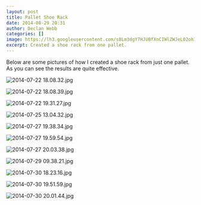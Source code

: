```yaml
---
layout: post
title: Pallet Shoe Rack
date: 2014-08-29 20:31
author: Declan Webb
categories: []
image: https://lh3.googleusercontent.com/s8Lm3dgY7HJUBfXnCIWlZWJeL02oh1ZPqgrXlS7FUN4OtBHpksPkzo23qp0sQRm4Dv76S0sQXzQ-lUgGmOGxRQW8Orheo3oj-qooRgncd5OO0hcIgk_Dq9lH6tBum9S1ChniiZzYFJDa59XQwZCNxEhR3IT85csHh326nCLv3dMpJ1uMZsjER9whWfyE9l8ZLgzC0QRRTk2CcyzbzBOpNQQRdHYzTfLuUK1RDmhQgDRdJv1XvLtcX29CjdcFDC9aRkn880kyK-SdPVbroVlfSOvjX8xq_K3OnDXEDWbWeU4Q9ocEFBWONMFhSh3tpEJcmfGrdoxCwc_8T44o6kl-eoqQfhzZv5LUUB-C7nyt2lyodpjFH-DQruEWgFb5aBiJ5cllge75kinZlICALlbP8aMoN9UglzN95cNztVDe1Ua_05Fg-XGvIjtQbXxAC1dGsD1qjzOjI1kTTSALI46LC6y4pIKucS58LF91gbp4rh8oACxcU_cRPPdSICGfZj3oD5zq5wsq4MyFSKMsZm9n4eQD8xpK-6_Ha9OejvqioaGGpFRwjaiPewWZNPrcyPwsO_u9KZIu9NgS46DTJVHoEs0NbW0NNWKI6_QrOd2OupkLlxBxEdm7JA=s1000
excerpt: Created a shoe rack from one pallet.
---
```

Below are some pictures of how I created a shoe rack from just one pallet. As you can see the results are quite effective.

![2014-07-22 18.08.32.jpg](https://lh3.googleusercontent.com/VnJsvjYHFgh8eN6UIXx00GTRNbuc5m_k5zLuQd8Wj9XrZzuf9FEiwXL8rxr4fb2YFAofY27_CxihIIMFWMUzSGsIUAhvYBSWPl_UfPtI4r1Kq7BQ6PTGGJ76h4XqRCldI4Quh1DqP610wTHs3Z6GDpUwKNULWs6h424jTx3upa3aDJeblJpcd6-cwsOdVChHMijhqmgBvftUg4zcBg_E6AxPRvs0oGVkcJxAm_wQVOaCusmsi-L7gKlvJ_rHu9uDzLvAtNBc90bEPazhKYf7zqB6OK5vBK98HjwQ8uBHFyoaC1nwlaJtzEfaR4Jtb2nZoq-NSAOtRRW8zLhkCf8eEGslb89EeO8ADWo4S92hL7WDVitcfedbywA9AolGQ9tgGveUuLrYzcP5wUB-BhoW6uh-kVSwTUza_qrGEzFQm_AVntYQQ0By3NG0uK4RG3McuBt8Borpr9QvQrrGCpiRf4XZzmgVDMnmod3wKhyErAxGZtcmP7T8-R5y8ykYYMa_pyy6gjYF-i4cELM0aSg5GqwIsFTWKp1L5yjkaJryfr1xRGYRU9M7_HM5mYfSSgy93M-U_Ajxljnx6cokuQtQCDkNkSUYbocAAR3k7A5DePMYHo6GdMXiFg=s1000)

![2014-07-22 18.08.39.jpg](https://lh3.googleusercontent.com/29z68tgEIe8RNaTI6QlrgLxewlu_vDei-mV5Bi9yPO4LT2pALbFvyXpL7AmOEJ3NfbAmpXziqZbmsp9XCTRT0J1utzNWYk6W8Xcfs1uZiwy6ELBTZlXveMyOU-fFBBrWHwXSfGMeF1oAeXe0HHvQtwnkXKACxfMPJRligtbiEg3zFxmk3fp4M1k-k7TQl71e_iNiEYLyns_7IzDTvzXWbXRADDXyedb3lezoKdgHKYV6IRWiWXti4J88e4xYNJk-LzalVGn9VOhofs-q9LQ3p0-qyoNDfYnLrkAIVd_yubeaC2B_Bd9tsQIeeDis6pVoF-ZDhkmBFL3cW7SaMKpiNF2BKtsHDHT3EANAK7g676QkIAMIURTkiHQYsbV1ollh2ebnJTbiNrXnUPcOABZkqs9_6NmNQw_-vhK9r0-ZzSyQb4JyA7Dx-UBwSKZ1TpeIc9w1Hvt2-0rLt9472I-qlnW6gWCw9ltLM5BHRzuQNYXpK4tb5OnwqYGMkh74L-d7cYqz3prI0VxNP0TlZdOpH50OorU33565wrH5k7HMkZuuQRUgVZdKzdlC7GzDxI4AslrAwzEbhuKvKTDxRhn_O5svUU8ErUFBlQr9kG6-U5Wyg6zojb-yGQ=w509-h383-no)

![2014-07-22 19.31.27.jpg](https://lh3.googleusercontent.com/wiEQ9q2svyi5A64_SbZO2HA1NvL3zKFSFLEH4y4Phs6qjmb8YxpQcgxU2lKBKFQnh7-BMRmUX9K4auGXR0-CviVQFWUYDpAwTr08FAz-CKIfgxfVrLNpfClOZlvzao-o86ralGRFp5bYRW-ViHoQNrng0GmXVe5V5WCQ_O_EZqqtHjRB_xXGYkfd5-Id5W8QLFvXFhxNZ9oeCuifgYnhX8jYAXNoxyVNPrUfAiZQj4TELVVcbBLNGP_DriKKg4cvLjeRlJBaTJhaJrtzoinUDiVnG0IFFALKLlz8w6xjJ_BJCd6c_mVRFuddXjNA_rXVxku7ceKeEYBldh189m7BEhEhJBSYoMHFsCEN7257qki74WMZNKDzoaA946y_-MYOWToel0sSXnMzltMRUJxSnFLtNfAATjV9Ns6uCQhFbMHVQoCr32Oonao75biSt2bXSrv4rDF2eeLX-hQs6IwE6xuqbfgyiNsHqlajd_rypRpYRwelmIdjME6nmnTnpF07RMT6XyJxP9wJk-UI86U7KikIDNt9eHelQRMr-7x0DCJL9aVKzEgy1Cx_r3fUEhDVTndbeZfF5T5gyHrs78E7ZXxJM5mBoPAj0k-di30b874r9jGMsVEktg=s1000)

![2014-07-25 13.04.32.jpg](https://lh3.googleusercontent.com/rFWlmAYHdzgO8qISNorcjMuDdCbwB0VdAxZ_edmzbLvolL7Rj7kZQuBvJ8d58lTtma5yFDDp9CHRQaTRZ7rHZb7BjWXzk_LIvKu9ulvJFsCLDUnIovdOnehkzX-YWiOCd7UGamoIIiquHXT4qZ41vGsifGTtgKV8dYorCj4QSgQdUMj6EFrWwmQsN_Br98AfhGN2IQPqSay1nu5yWzzSKOThaSfr4jTPbKoepEqSh6GVEqeijFKIV-yy1deLdPpQXvsh-F8yZci6vvaY6T0onaXnP9OmFhCqf_ShhaU_Fdj9GVW7DfzE1EvjKloUbxQ91tY5f5tNP5TXIzdHt60C-48_MnF4RKYDDMr1PN-ErojRCXscZelaCSmaMIujuD_--zz4JQ-nUoKVXQiDgl9HpbBSOi1uKz9Bn6VuYqWiAoQgPlLrCkCT6uBLOKfwYb7A6MIknuNWredvtKSZN-evdhoUYTda-GoHF073jhEALUTXnu5_HyfyxGmPgRwhgEuatJj49Fj2AH0btHiDRxKLuBJQY1_eaP0he89oI2_OJwj6vcW92e1ntjNPXoMTauqUIoEzks3WO0URh1ZZODl-nTOPRsoLF89fhnDaG3n0u2zKkJwJSNn8Eg=s1000)

![2014-07-27 19.38.34.jpg](https://lh3.googleusercontent.com/Abx4i0MNGDoZS-N_ElRMts8obrhv7VxhxyOLgPjA70enfEZpTqb1CRoVXp3kG6HCO_AUbxQBvZCigTvf64NBuOkL9arLMdFvW0fGLpmnJoQcPM2ydG0bbz8VcD6lLdBm6SSHiBHeVtDW1rXds8Ui89izYCep5v3e1o_Egdh-lhqs9LLnt_h7M-5XXPFsdXI7XyUg34TwIbcojUvd_zHaRmHcCq8lI3dXlf2zUGdG17Jkzx-bFqDmiO3x-aqvtDCx6wYP3fBgxr41yzxWrTuSUQFZykzbft5z3JYuVOq68qi9Inb4k_D2QzVh0OO4-QN1x33U1LIeqXKxb75rpJuKwF9oPlCZYtL-EMJRhSmln7yXcTgX9GHDqfHh8dP31KQRNwq61ratzpdZt_OxaqQ4O_FUSGwJuP2a5Ps82HrBjW2t2Yu4YrguG1jS1HVPqNYtqVN5-SNhTpBjJghYg2JYYMIqIl87sORXz4lb28pa9BHY5oO3GuMdMQ1jiW9qXX3hBVh723gVBNuxjKC21M57IV6pIsFLZemMovFNBglS4oXuo6kVCcbQEjX_lgM-VCumpOiezA2yR8wUJnreEUZjpLliwHdeoL6DwKL3UUsgc76gF_6KRv9S-w=s1000)

![2014-07-27 19.59.54.jpg](https://lh3.googleusercontent.com/g5w2J4_DydSPBKN74WL67OdkCqFvi2E8sigpijDIfFP9pEk3nIocwWUBpI1LYO0Heoh1ig9ekDARSSbFf7dzfItv2H6SAOQxfftLrrbmoJ8NH0MDMz8aATR-6h7maINpCjkFg0ce8TtVyeIDWQgSDzkvwo75JNyybRwzHvwnT0aLVTIrgrEl9k5zyg9MibX_gRZLA2PsqoMxnjuPfVNPFvmKJ_W6t-YHymSqeuT2yWr-6Vlqzr7oVRFuaNE5WKYAuzFs6FBdjx3g6pwjmsBvzYa-Ve1ztNYzG1p_AC0mgzYwyoizCsBvdlZJK17YU0aezjXR221ZidkfipO7h3GEkXcrkB2XAzVjd-lboJtMJMCfBYmVlA-1vD0ZVdWUTq8_bvREhm33wgxOIhXUT5ilBLGNSoFQ8yh-fsJn9yFUDjhCFqk0Zzqb9QSTG1hi1JUvn5bgEkHytXIBXzMUAf6EPP7VgXMvt6-CGY9uLYc3gl-9xHBT-R0jc2d76s8L0Xt15N4C7r0ol_vlBkOpTfaPk2TBDZs2a2RzL5vn_gIoy7K8b7K8cZGISvon-bGkVgTBO2vlMRLD1o5N4tTtrkJ_fD9xDRfw5qedu4t57SmIy7crD7X5OB1v8A=s1000)

![2014-07-27 20.03.38.jpg](https://lh3.googleusercontent.com/M16BksV-gvEDwMOvJY61vtRlS5BeM3N1B7FxHyp9z3R6gURvAAl_eMI1U0REcyi7d2fdtKIn-ftr5ZZXplS5JL5fjWw09bjF5hvAU4uVAn_9-Zxv0GATMyd42J8MFqLhhpmggX0IrM6lOg9WnUT1xDHih6J1Y4KzZwdB4P7i0G-2rmHZPtwKW0qL8yllbeFetdKMxcIQnU7qP8Tg-pAv1jMMNoUSYz-eqMk-PqptPEqdF7x5zPbBp6sKGUYa81655dbeV8jnJsRqYQkFfF1UWALS-PJb8DLS3Agtwd865lE2p6ZqjceUcQCx3N5jcVCygeTwfLlUR-LNW8Wm6lxMejN0Xu-oEA_m_eyVEy6dsBYOAZ2L4JUGE1_H6WUFqBsIdYfNr4CQCDTBQ5YCY3Z3KRlvkWxz1HorD0BA49dfvOJ8Y5ntDy3LFC-cO9oxctpT98rqlm10O_PE4c_yKJhJqMFhdSuKUgAlv6A7YcAJtpAwABMasmjxE5xZISS3skZoPPyFrdOLTQXEMxjm4Umv1iunFZ06ymTJtIJH_qkAiCLku78jQawkSJmZKb57FgroGb_jlYSEJhMaf_BwjArcvl1wQtOAn6I93V80ubq6NvbBAM09zF88kw=s1000)

![2014-07-29 09.38.21.jpg](https://lh3.googleusercontent.com/x70e3nS2jNkSEMBVSZA0GVxLXGygLqWCMp3Q7heRMF6Xjpdqioz4sB5pI3lzgRqGA4ixqLif7Wh3SEPwUM7veyhzwhlo9c-bRtkKYzD1d9K1Qm_2KK8v4WuCAdBBvTBTVnIAqBrMYrN9Ay-N-wlBV0d3343p_hfRDXeaVmrTrRwq09YFFMuA3c91CqSsNVtE7mtqjmLpRfY5MNJjL1J4RzgUPEeliQbnX3JcmXWT8UAYx4zyrnkQT9jVW5eVTam5DxpC1fKO6yVfXRDkXumd0xvxVpkkfocHNe5X8uIkhJgDjYD9UUDFSxCpdO8d0msd8mc_O5KqJN1ct2FzaHnurhNapMwpZXyno9J7Dejy2M8ReCndDTiPyTigGW0NciOjpmChLwzoBkQLH1FNjEaRrTCNUw9jh_t6nVNdsdvKDlsD8EMFZnsV6rN_hRsYjW-ePGompw4Ilc8jMnG4EdTrQXjo-qvPRjnhJABFafIetfGudnw8h_6qIAc_xdJiIQvVz4f6jd_0sno5eZcGdCCZ8WDGUggEVYQInNwelEbYW3iUZH3yIQo9jRMZ8rjZNludOU4J7ryLzFjJpQjL9j7dJ8xhoICBXBi1RvpCzYjoBE5Tb-ZyiHBzQA=s1000)

![2014-07-30 18.23.16.jpg](https://lh3.googleusercontent.com/GcCOB2eYuYhJxnancwF0S95nclbWiyiLAm1COw6KdQhntJf0dpz7ZF8ucoQlKVi-SQ8VTWTjgfXW9gGoWkPLV-DMV9T9gbMHB9GV6qtSd9Uo3Jlepu_edV_pGzbNrfbsDfyHtN-1NemWrS_OMYpFOih_hXSlT4JSaSdEZXrGKuDzrZmrEc_yI5-8JvcIN1fhc-bmK6_nf7zy5F5eDDKxiNf0KtFiKMmc2Ld-uhqJxRJnkKsHgLCV26yNhdEMy8FZnOm3kdMObveIAlGI0NekHEOq40tdaN-e2DAXpO6f6xvDQeswf9O7pjeosOLrUSKnRicsziksks4IfZKpMwa8JvxslcKjuOoA9-QBhesfu7xz12hoVLFodevlsEv6jjEjSLo35aKNg7_l26pezS5ddrDIlgYQMj9T25PRGNZGjhjgDRmo4MXr1dzvRUToaN5RExSgowKc1ox7aAHV-cpXF_HzuwYNPvU6RgKtMz_8PfhUH_sHZO2-lYQ4fnbFJDe6k1CkPEI5Zk2PFnqI7DcZs3VikFoI_Ji6JV08KM0PSUvA-YSxOO86q9wlgPlzh1nlwkUZ_t8GHAiqfnFxEVPREVswAHbXIy-A-Bio7z3ByEBqyMmX9vJVhA=s1000)

![2014-07-30 19.51.59.jpg](https://lh3.googleusercontent.com/Rbp2_tHa6j8qBBfVriWIqQJNpKxSp9DKqsjHqIG7GVnn5G55hNAPNJ5PuyyFx3qOMFkVXVZIZ8S1i4H1ZSF0ZaNikVeBxVAqDB2t6nVu7yCnckZLun6e7z1zUhakct6TLAL0OuMvpiB5iYMJmJNZzWhepoUFepyRUBc_J4vjwziNfRlddnRsmOSKB00bx61bfHTiqzl0H1DzsUVAres2qtgWKu-6Fz04JLbnlKW4q7ABLlX5wl4CoXQn3bMBFfof8oVeiCoEbmPxT7HC_hXyJGIRkTo9NLkezs2Fzpcf9RgG5Dm6Aps6dGL4S141sGDCK3ZmTjrFSFR-xmHgdt5z0cCNsF4ixJvH9JUg3qSoWXo0yf63LFcjkOtxOGRc7RoJvUzWWEcOHqavTaFuQa8ztC7cZGzc9-UcdnulxJvobSi-hd3GErwLkOosZbsz7fhEPaoloLY51sOSbG-2XPYa3bXpsVH2UAhYY4gyovYRJD_g2Dtz6zwc5-6dScK26Lex3yzUHXa4VazwZCcCbUuzAgZPZCVl2aZbH5vHoeXS9xmcA-Znt6JVUTO6OwyBB2uixe6kDpu4zEL9kk3ZZTo18JADCJFGkj4g2tQGEL85An0QBsp_ODdAQQ=s1000)

![2014-07-30 20.01.44.jpg](https://lh3.googleusercontent.com/7a7KF22shPl8PZ2nqG3BRDycGK2ISemcnXZuckEr2CRojHd1Rrn4jEcUba-gSift1CXko-R-o7V1SdrHSQRRMCU-3Vm_JwIauOzTcDa6r9iju8oZz4cJYSiGrcxXxniV_-xj4pLN2ppDwdGqLI4psp5rUcNiDIJR6hMgG7o3JKLCJ1gmKus6wSjyFyBJUMQwlRlR_r9EL4BLYJptIUtusI6fY_Bc88Lk0NOtkMFnprNlokhVeAXjZhW_YlojJK4e2EGQ_GUbRlmkVYF6tgK4kSqPCg1iP3AbYMItB1J2AweKwMXj9aZoX5CJmD58pyeZxDl48B2CCRBMUHEOhmL9ufa1GTVOA5o96mekYm-DVrv986Z59qaOmUJw82f_C1XLaXFIEhCnjozwFxpxAbM9Dh1bsVNC4Mmr44I0hm8RqFLiQ_4WJSs446VpWTu1um6E-GxTb7n8nkSPzQhBRDz8LCpdU6cXgJcQvXfh_MMURQmgpnLiG_WfsFuJ3qWFuCBLDZTQc7mmQlGsEmzUWQTofiCcS1wAISq4M66c4m3nsp_UuSeIilSi7EaD_KOXyZsIEwC4YQ9dr31bXLZMQyFscAws-WkjSTPJP6B6eg344tnICHD0a3OpFQ=s1000)
